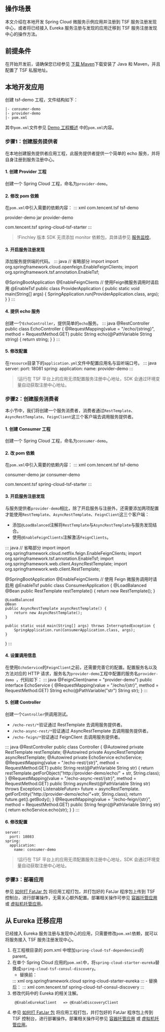 ## 操作场景

本文介绍在本地开发 Spring Cloud 微服务示例应用并注册到 TSF 服务注册发现中心，或者将已经接入 Eureka 服务注册与发现的应用迁移到 TSF 服务注册发现中心的操作方法。

## 前提条件

在开始开发前，请确保您已经参见 [下载 Maven](https://cloud.tencent.com/document/product/649/73789)下载安装了 Java 和 Maven，并且配置了 TSF 私服地址。

## 本地开发应用

创建 tsf-demo 工程，文件结构如下：

```
|- consumer-demo
|- provider-demo
|- pom.xml
```

其中`pom.xml`文件参见 [Demo 工程概述](https://cloud.tencent.com/document/product/649/20261) 中的`pom.xml`内容。

### 步骤1：创建服务提供者

在本地创建服务提供者应用工程，此服务提供者提供一个简单的 echo 服务，并将自身注册到服务注册中心。

#### 1. 创建 Provider 工程

创建一个 Spring Cloud 工程，命名为`provider-demo`。

#### 2. 修改 pom 依赖

在`pom.xml`中引入需要的依赖内容：
<dx-codeblock>
:::  xml
<parent>
    <groupId>com.tencent.tsf</groupId>
    <artifactId>tsf-demo</artifactId>
    <version><!-- 关联 parent version 属性--></version>
</parent>

<artifactId>provider-demo</artifactId>
<packaging>jar</packaging>
<name>provider-demo</name>

<dependencies>
	<dependency>
			<groupId>com.tencent.tsf</groupId>
			<artifactId>spring-cloud-tsf-starter</artifactId>
	</dependency>    
</dependencies>
:::
</dx-codeblock>


> !Finchley 版本 SDK 无须添加 monitor 依赖包，具体请参见 [服务监控](https://cloud.tencent.com/document/product/649/34294)。

#### 3. 开启服务注册发现

添加服务提供端的代码。
<dx-codeblock>
:::  java
// 省略部分 import
import org.springframework.cloud.openfeign.EnableFeignClients;
import org.springframework.tsf.annotation.EnableTsf;
 
@SpringBootApplication
@EnableFeignClients // 使用Feign微服务调用时请启用
@EnableTsf
public class ProviderApplication {
    public static void main(String[] args) {
        SpringApplication.run(ProviderApplication.class, args);
    }
}
:::
</dx-codeblock>


#### 4. 提供 echo 服务

创建一个`EchoController`，提供简单的`echo`服务。
<dx-codeblock>
:::  java
 @RestController
 public class EchoController {
     @RequestMapping(value = "/echo/{string}", method = RequestMethod.GET)
     public String echo(@PathVariable String string) {
         return string;
     }
 }
:::
</dx-codeblock>


#### 5. 修改配置

在`resource`目录下的`application.yml`文件中配置应用名与监听端口号。
<dx-codeblock>
:::  java
server:
  port: 18081
spring:
  application:
    name: provider-demo
:::
</dx-codeblock>


> !运行在 TSF 平台上的应用无须配置服务注册中心地址，SDK 会通过环境变量自动获取注册中心地址。

### 步骤2：创建服务消费者

本小节中，我们将创建一个服务消费者，消费者通过`RestTemplate`、`AsyncRestTemplate`、`FeignClient`这三个客户端去调用服务提供者。

#### 1. 创建 Consumer 工程

创建一个 Spring Cloud 工程，命名为`consumer-demo`。

#### 2. 改 pom 依赖

在`pom.xml`中引入需要的依赖内容：
<dx-codeblock>
:::  xml
<parent>
    <groupId>com.tencent.tsf</groupId>
    <artifactId>tsf-demo</artifactId>
    <version><!-- 关联 parent version 属性--></version>
</parent>

<artifactId>consumer-demo</artifactId>
<packaging>jar</packaging>
<name>consumer-demo</name>

<dependencies>
	<dependency>
			<groupId>com.tencent.tsf</groupId>
			<artifactId>spring-cloud-tsf-starter</artifactId>
	</dependency>    
</dependencies>
:::
</dx-codeblock>


#### 3. 开启服务注册发现

与服务提供者`provider-demo`相比，除了开启服务与注册外，还需要添加两项配置才能使用`RestTemplate`、`AsyncRestTemplate`、`FeignClient`这三个客户端：

- 添加`@LoadBalanced`注解将`RestTemplate`与`AsyncRestTemplate`与服务发现结合。
- 使用`@EnableFeignClients`注解激活`FeignClients`。


<dx-codeblock>
:::  java
// 省略部分 import
import org.springframework.cloud.netflix.feign.EnableFeignClients;
import org.springframework.tsf.annotation.EnableTsf;
import org.springframework.web.client.AsyncRestTemplate;
import org.springframework.web.client.RestTemplate;

@SpringBootApplication
@EnableFeignClients // 使用 Feign 微服务调用时请启用
@EnableTsf
public class ConsumerApplication {
    @LoadBalanced
    @Bean
    public RestTemplate restTemplate() {
        return new RestTemplate();
    }

    @LoadBalanced
    @Bean
    public AsyncRestTemplate asyncRestTemplate() {
        return new AsyncRestTemplate();
    }

    public static void main(String[] args) throws InterruptedException {
        SpringApplication.run(ConsumerApplication.class, args);
    }
}
:::
</dx-codeblock>


#### 4. 设置调用信息

在使用`EchoService`的`FeignClient`之前，还需要完善它的配置。配置服务名以及方法对应的 HTTP 请求，服务名为`provider-demo`工程中配置的服务名`provider-demo `，代码如下：
<dx-codeblock>
:::  java
 @FeignClient(name = "provider-demo")
 public interface EchoService {
     @RequestMapping(value = "/echo/{str}", method = RequestMethod.GET)
     String echo(@PathVariable("str") String str);
 }
:::
</dx-codeblock>



#### 5. 创建 Controller

创建一个`Controller`供调用测试。

- `/echo-rest/*`验证通过 RestTemplate 去调用服务提供者。
- `/echo-async-rest/*`验证通过 AsyncRestTemplate 去调用服务提供者。
- `/echo-feign/*`验证通过 FeignClient 去调用服务提供者。

<dx-codeblock>
:::  java
@RestController
public class Controller {
   @Autowired
   private RestTemplate restTemplate;
   @Autowired
   private AsyncRestTemplate asyncRestTemplate;
   @Autowired
   private  EchoService echoService;
   @RequestMapping(value = "/echo-rest/{str}", method = RequestMethod.GET)
   public String rest(@PathVariable String str) {
       return restTemplate.getForObject("http://provider-demo/echo/" + str, String.class);
   }
   @RequestMapping(value = "/echo-async-rest/{str}", method = RequestMethod.GET)
   public String asyncRest(@PathVariable String str) throws Exception{
       ListenableFuture<ResponseEntity<String>> future = asyncRestTemplate.
               getForEntity("http://provider-demo/echo/"+str, String.class);
       return future.get().getBody();
   }
   @RequestMapping(value = "/echo-feign/{str}", method = RequestMethod.GET)
   public String feign(@PathVariable String str) {
       return echoService.echo(str);
   }
}
:::
</dx-codeblock>


#### 6. 修改配置

```
server:
  port: 18083
spring:
  application:
    name: consumer-demo
```

>!运行在 TSF 平台上的应用无须配置服务注册中心地址，SDK 会通过环境变量自动获取注册中心地址。


### 步骤3：部署应用

参见 [如何打 FatJar 包](https://cloud.tencent.com/document/product/649/16934) 将应用工程打包，并打包好的 FatJar 程序包上传到 TSF 控制台，进行部署操作，无需关心额外配置。部署相关操作可参见 [容器托管应用](https://cloud.tencent.com/document/product/649/73931) 或 [虚拟机托管应用](https://cloud.tencent.com/document/product/649/73933)。 

## 从 Eureka 迁移应用

已经接入 Eureka 服务注册与发现中心的应用，只需要修改`pom.xml`依赖，就可以将服务接入 TSF 服务注册发现中心。

1. 在工程根目录的 pom.xml 中增加`spring-cloud-tsf-dependencies`的 parent。
2. 在单个 Spring Cloud 应用的`pom.xml`中，将`spring-cloud-starter-eureka`替换成`spring-cloud-tsf-consul-discovery`。
   - 替换前：  
   <dx-codeblock>
   :::  xml
    <dependency>
		<groupId>org.springframework.cloud</groupId>
		<artifactId>spring-cloud-starter-eureka</artifactId>
    </dependency>
   :::
   </dx-codeblock>
   - 替换后：   
   <dx-codeblock>
   :::  xml
   <dependency>
	<groupId>com.tencent.tsf</groupId>
	<artifactId>spring-cloud-tsf-consul-discovery</artifactId>
   </dependency>
   <!-- consul SDK 依赖的版本控制参见 Demo 或之前 pom 说明-->
   :::
   </dx-codeblock>
3. 修改代码中的 Eureka 的相关注解。
   ```
    @EnableEurekaClient   => @EnableDiscoveryClient
   ```
4. 参见 [如何打 FatJar 包](https://cloud.tencent.com/document/product/649/16934) 将应用工程打包，并打包好的 FatJar 程序包上传到 TSF 控制台，进行部署操作。部署相关操作可参见 [容器托管应用](https://cloud.tencent.com/document/product/649/73931) 或 [虚拟机托管应用](https://cloud.tencent.com/document/product/649/73933)。 
